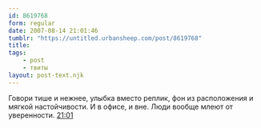 ```yaml
---
id: 8619768
form: regular
date: 2007-08-14 21:01:46
tumblr: "https://untitled.urbansheep.com/post/8619768"
title:
tags:
    - post
    - твиты
layout: post-text.njk
---
```


<p>Говори тише и нежнее, улыбка вместо реплик, фон из расположения и мягкой настойчивости. И в офисе, и вне. Люди вообще млеют от уверенности. <a href="http://twitter.com/urbansheep/statuses/205861002">21:01</a></p>

